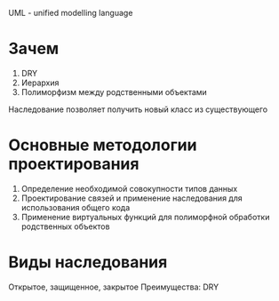UML - unified modelling language   
# Зачем
1. DRY
2. Иерархия
3. Полиморфизм между родственными объектами

Наследование позволяет получить новый класс из существующего
# Основные методологии проектирования
1. Определение необходимой совокупности типов данных
2. Проектирование связей и применение наследования для использования общего кода
3. Применение виртуальных функций для полиморфной обработки родственных объектов
# Виды наследования
Открытое, защищенное, закрытое
Преимущества: DRY